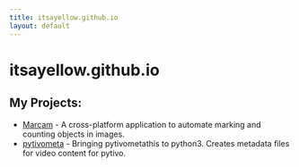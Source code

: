 ```yaml
---
title: itsayellow.github.io
layout: default
---
```

# itsayellow.github.io

## My Projects:

* [Marcam](https://itsayellow.github.io/marcam) - A cross-platform application to automate marking and counting objects in images. 
* [pytivometa](https://github.com/itsayellow/pytivometa) - Bringing pytivometathis to python3.  Creates metadata files for video content for pytivo.

